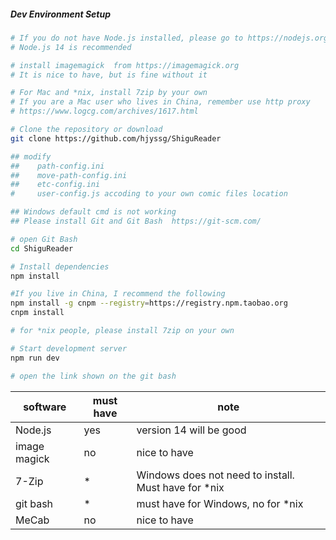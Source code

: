 ##### Dev Environment Setup

```bash
# If you do not have Node.js installed, please go to https://nodejs.org/
# Node.js 14 is recommended

# install imagemagick  from https://imagemagick.org
# It is nice to have, but is fine without it

# For Mac and *nix, install 7zip by your own
# If you are a Mac user who lives in China, remember use http proxy 
# https://www.logcg.com/archives/1617.html

# Clone the repository or download
git clone https://github.com/hjyssg/ShiguReader

## modify 
##    path-config.ini  
##    move-path-config.ini
##    etc-config.ini
#     user-config.js accoding to your own comic files location

## Windows default cmd is not working
## Please install Git and Git Bash  https://git-scm.com/

# open Git Bash
cd ShiguReader

# Install dependencies
npm install

#If you live in China, I recommend the following
npm install -g cnpm --registry=https://registry.npm.taobao.org
cnpm install 

# for *nix people, please install 7zip on your own

# Start development server
npm run dev

# open the link shown on the git bash

```

| software      | must have | note                           |
|---------------|-----------|--------------------------------|
| Node.js       | yes       | version 14 will be good        |
| image magick  | no        | nice to have                   |
| 7-Zip         | *      | Windows does not need to install. Must have for *nix |
| git bash      | *         | must have for Windows, no for *nix |
| MeCab         | no        | nice to have |